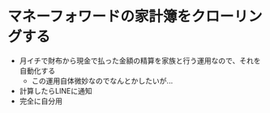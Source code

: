 # マネーフォワードの家計簿をクローリングする
- 月イチで財布から現金で払った金額の精算を家族と行う運用なので、それを自動化する
  - この運用自体微妙なのでなんとかしたいが...
- 計算したらLINEに通知
- 完全に自分用
